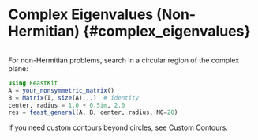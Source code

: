 # Complex Eigenvalues (Non-Hermitian) {#complex_eigenvalues}

```@id complex_eigenvalues
```


For non-Hermitian problems, search in a circular region of the complex plane:

```julia
using FeastKit
A = your_nonsymmetric_matrix()
B = Matrix(I, size(A)...)  # identity
center, radius = 1.0 + 0.5im, 2.0
res = feast_general(A, B, center, radius, M0=20)
```

If you need custom contours beyond circles, see Custom Contours.

